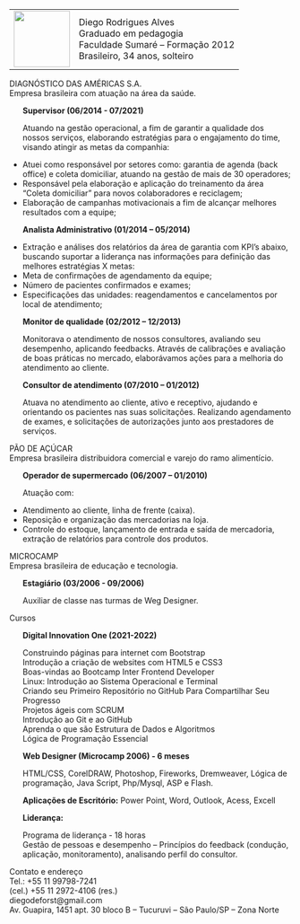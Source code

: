 <!DOCTYPE html> 
<html lang="pt-br">
<head>
</head>
<body>
 <div align=center>
  <table>
   <td> 
       <img src="https://scontent.fcgh12-1.fna.fbcdn.net/v/t39.30808-6/265297464_10223318707710091_654191305879367020_n.jpg?_nc_cat=107&ccb=1-5&_nc_sid=730e14&_nc_eui2=AeFSBUEkBopDNZuDBFSvHz6Zkhhiij9ArpaSGGKKP0CulgHaKQ14wsOtDNYnsX9XYkE&_nc_ohc=NylY8llDfVkAX_jY024&_nc_ht=scontent.fcgh12-1.fna&oh=00_AT-d1e5Z7VZ2iPQfUzDTb0UuojOD0wDzSFf13e8R-l2JXg&oe=61BD2384" 
   width="100" rigth="100">
</td>
<td>
    <div>Diego Rodrigues Alves</div> 
<div>Graduado em pedagogia  </div>
<div>Faculdade Sumaré – Formação 2012 </div>
<div>Brasileiro, 34 anos, solteiro </div>
    </td>
</table>
 </div>
  
<section class="subtitulo">DIAGNÓSTICO DAS AMÉRICAS S.A.</section>
Empresa brasileira com atuação na área da saúde. 
<b><ul>Supervisor (06/2014 - 07/2021)</ul> </b>
<ul>Atuando na gestão operacional, a fim de garantir a qualidade dos nossos serviços, elaborando estratégias para o engajamento do time, visando atingir as metas da companhia:
</ul>
<ul><li>Atuei como responsável por setores como: garantia de agenda (back office) e coleta domiciliar, atuando na gestão de mais de 30 operadores;
<li>Responsável pela elaboração e aplicação do treinamento da área “Coleta domiciliar” para novos colaboradores e reciclagem;
</li><li>Elaboração de campanhas motivacionais a fim de alcançar melhores resultados com a equipe;
</li></ul>
<b><ul>Analista Administrativo (01/2014 – 05/2014) </ul></b>
<ul><li>Extração e análises dos relatórios da área de garantia com KPI’s abaixo, buscando suportar a liderança nas informações para definição das melhores estratégias X metas:</li>
<li>Meta de confirmações de agendamento da equipe;</li>
<li>Número de pacientes confirmados e exames;</li>
<li>Especificações das unidades: reagendamentos e cancelamentos por local de atendimento;
</ul></li>

<b><ul>Monitor de qualidade (02/2012 – 12/2013) </ul></b>
<ul>Monitorava o atendimento de nossos consultores, avaliando seu desempenho, aplicando feedbacks. Através de calibrações e avaliação de boas práticas no mercado, elaborávamos ações para a melhoria do atendimento ao cliente.

<b><p>Consultor de atendimento (07/2010 – 01/2012)</b></p>
Atuava no atendimento ao cliente, ativo e receptivo, ajudando e orientando os pacientes nas suas solicitações. Realizando agendamento de exames, e solicitações de autorizações junto aos prestadores de serviços.</ul>
</li>

<section class="subtitulo">PÃO DE AÇÚCAR </section>
Empresa brasileira distribuidora comercial e varejo do ramo alimentício. 

<b><ul>Operador de supermercado (06/2007 – 01/2010)</ul></b>
<ul>Atuação com:</ul>
<ul><li> Atendimento ao cliente, linha de frente (caixa).</li>
<li>Reposição e organização das mercadorias na loja. </li>
<li>Controle do estoque, lançamento de entrada e saída de mercadoria, extração de relatórios para controle dos produtos.</li>
</ul>
<section class="subtitulo">MICROCAMP</section>
Empresa brasileira de educação e tecnologia.

<b><ul>Estagiário (03/2006 - 09/2006)</ul></b>
<ul>Auxiliar de classe nas turmas de Weg Designer.</ul>


<section class="subtitulo"> Cursos </section>

<b><ul>Digital Innovation One (2021-2022)</ul></b>
<ul><div>Construindo páginas para internet com Bootstrap</div>
<div>Introdução a criação de websites com HTML5 e CSS3</div>
<div>Boas-vindas ao Bootcamp Inter Frontend Developer</div>
<div>Linux: Introdução ao Sistema Operacional e Terminal<div>
<div>Criando seu Primeiro Repositório no GitHub Para Compartilhar Seu Progresso</div>
<div>Projetos ágeis com SCRUM</div>
<div>Introdução ao Git e ao GitHub</div>
<div>Aprenda o que são Estrutura de Dados e Algoritmos</div>
<div>Lógica de Programação Essencial</div>
</ul>
<b><ul>Web Designer (Microcamp 2006) - 6 meses</b></ul>
<ul>HTML/CSS, CorelDRAW, Photoshop, Fireworks, Dremweaver, Lógica de programação, Java Script, Php/Mysql, ASP e Flash.</ul>
<b><ul>Aplicações de Escritório:</b> Power Point, Word, Outlook, Acess, Excell</ul>

<ul><b>Liderança:</b></ul>
<ul><div>Programa de liderança - 18 horas</div>
<div>Gestão de pessoas e desempenho – Princípios do feedback (condução, aplicação, monitoramento), analisando perfil do consultor. </div></ul>

<section class="subtitulo">Contato e endereço </section>
<div>Tel.: +55 11 99798-7241</div>
</div>(cel.) +55 11 2972-4106 (res.)</div>
<div> diegodeforst@gmail.com </div>
<div>Av. Guapira, 1451 apt. 30 bloco B – Tucuruvi  – São Paulo/SP – Zona Norte</div>

    
</body>
</html>
